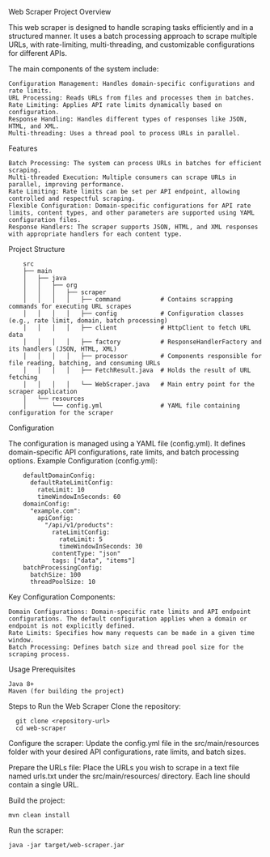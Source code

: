 Web Scraper Project
Overview

This web scraper is designed to handle scraping tasks efficiently and in a structured manner. It uses a batch processing approach to scrape multiple URLs, with rate-limiting, multi-threading, and customizable configurations for different APIs.

The main components of the system include:

    Configuration Management: Handles domain-specific configurations and rate limits.
    URL Processing: Reads URLs from files and processes them in batches.
    Rate Limiting: Applies API rate limits dynamically based on configuration.
    Response Handling: Handles different types of responses like JSON, HTML, and XML.
    Multi-threading: Uses a thread pool to process URLs in parallel.

Features

    Batch Processing: The system can process URLs in batches for efficient scraping.
    Multi-threaded Execution: Multiple consumers can scrape URLs in parallel, improving performance.
    Rate Limiting: Rate limits can be set per API endpoint, allowing controlled and respectful scraping.
    Flexible Configuration: Domain-specific configurations for API rate limits, content types, and other parameters are supported using YAML configuration files.
    Response Handlers: The scraper supports JSON, HTML, and XML responses with appropriate handlers for each content type.

Project Structure



        src
        ├── main
        │   ├── java
        │   │   ├── org
        │   │   │   ├── scraper
        │   │   │   │   ├── command           # Contains scrapping commands for executing URL scrapes
        │   │   │   │   ├── config            # Configuration classes (e.g., rate limit, domain, batch processing)
        │   │   │   │   ├── client            # HttpClient to fetch URL data
        │   │   │   │   ├── factory           # ResponseHandlerFactory and its handlers (JSON, HTML, XML)
        │   │   │   │   ├── processor         # Components responsible for file reading, batching, and consuming URLs
        │   │   │   │   ├── FetchResult.java  # Holds the result of URL fetching
        │   │   │   │   └── WebScraper.java   # Main entry point for the scraper application
        │   └── resources
        │       └── config.yml                # YAML file containing configuration for the scraper

Configuration

The configuration is managed using a YAML file (config.yml). It defines domain-specific API configurations, rate limits, and batch processing options.
Example Configuration (config.yml):

        defaultDomainConfig:
          defaultRateLimitConfig:
            rateLimit: 10
            timeWindowInSeconds: 60
        domainConfig:
          "example.com":
            apiConfig:
              "/api/v1/products":
                rateLimitConfig:
                  rateLimit: 5
                  timeWindowInSeconds: 30
                contentType: "json"
                tags: ["data", "items"]
        batchProcessingConfig:
          batchSize: 100
          threadPoolSize: 10

Key Configuration Components:

    Domain Configurations: Domain-specific rate limits and API endpoint configurations. The default configuration applies when a domain or endpoint is not explicitly defined.
    Rate Limits: Specifies how many requests can be made in a given time window.
    Batch Processing: Defines batch size and thread pool size for the scraping process.

Usage
Prerequisites

    Java 8+
    Maven (for building the project)

Steps to Run the Web Scraper
Clone the repository:

      git clone <repository-url>
      cd web-scraper

Configure the scraper: Update the config.yml file in the src/main/resources folder with your desired API configurations, rate limits, and batch sizes.

Prepare the URLs file: Place the URLs you wish to scrape in a text file named urls.txt under the src/main/resources/ directory. Each line should contain a single URL.

Build the project:

    mvn clean install

Run the scraper:

    java -jar target/web-scraper.jar

